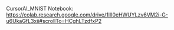 CursorAI_MNIST Notebook: https://colab.research.google.com/drive/1IlI0eHWUYLzv6VM2i-G-u6UkaGfL3xii#scrollTo=HCghLTzdfxP2
